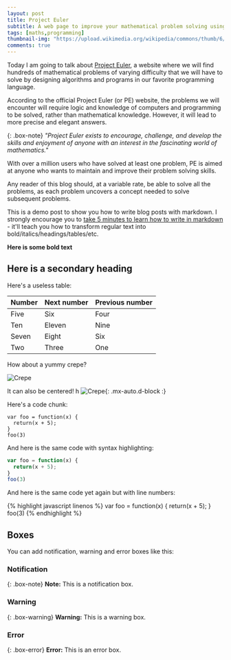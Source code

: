 ```yaml
---
layout: post
title: Project Euler
subtitle: A web page to improve your mathematical problem solving using programming.
tags: [maths,programming]
thumbnail-img: "https://upload.wikimedia.org/wikipedia/commons/thumb/6/60/Leonhard_Euler_2.jpg/200px-Leonhard_Euler_2.jpg"
comments: true
---
```


Today I am going to talk about [Project Euler](https://projecteuler.net), a website where we will find hundreds of mathematical problems of varying difficulty that we will have to solve by designing algorithms and programs in our favorite programming language. 

According to the official Project Euler (or PE) website, the problems we will encounter will require logic and knowledge of computers and programming to be solved, rather than mathematical knowledge. However, it will lead to more precise and elegant answers.

{: .box-note}
*"Project Euler exists to encourage, challenge, and develop the skills and enjoyment of anyone with an interest in the fascinating world of mathematics."*

With over a million users who have solved at least one problem, PE is aimed at anyone who wants to maintain and improve their problem solving skills.

Any reader of this blog should, at a variable rate, be able to solve all the problems, as each problem uncovers a concept needed to solve subsequent problems.






This is a demo post to show you how to write blog posts with markdown.  I strongly encourage you to [take 5 minutes to learn how to write in markdown](https://markdowntutorial.com/) - it'll teach you how to transform regular text into bold/italics/headings/tables/etc.

**Here is some bold text**

## Here is a secondary heading

Here's a useless table:

| Number | Next number | Previous number |
| :------ |:--- | :--- |
| Five | Six | Four |
| Ten | Eleven | Nine |
| Seven | Eight | Six |
| Two | Three | One |


How about a yummy crepe?

![Crepe](https://s3-media3.fl.yelpcdn.com/bphoto/cQ1Yoa75m2yUFFbY2xwuqw/348s.jpg)

It can also be centered!
h
![Crepe](https://s3-media3.fl.yelpcdn.com/bphoto/cQ1Yoa75m2yUFFbY2xwuqw/348s.jpg){: .mx-auto.d-block :}

Here's a code chunk:

~~~
var foo = function(x) {
  return(x + 5);
}
foo(3)
~~~

And here is the same code with syntax highlighting:

```javascript
var foo = function(x) {
  return(x + 5);
}
foo(3)
```

And here is the same code yet again but with line numbers:

{% highlight javascript linenos %}
var foo = function(x) {
  return(x + 5);
}
foo(3)
{% endhighlight %}

## Boxes
You can add notification, warning and error boxes like this:

### Notification

{: .box-note}
**Note:** This is a notification box.

### Warning

{: .box-warning}
**Warning:** This is a warning box.

### Error

{: .box-error}
**Error:** This is an error box.